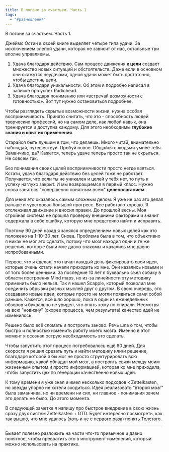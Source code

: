 ```yaml
---
title: В погоне за счастьем. Часть 1
tags:
  - "#размышления"
---
```

В погоне за счастьем. Часть 1.

Джеймс Остин в своей книге выделяет четыре типа удачи. За исключением слепой удачи, которая не зависит от нас, остальные три вполне управляемы.

1. Удача благодаря действию. Сам процесс движения **к цели** создает множество новых ситуаций и обстоятельств. Даже если в основном они окажутся неудачами, одной удачи может быть достаточно, чтобы достичь цели. 
2. Удача благодаря уникальности. Об этом я подробно написал в записке про успех Radiohead.
3. Удача благодаря пониманию или «встречай возможности с готовностью». Вот тут нужно остановиться подробнее.

Чтобы разглядеть скрытые возможности жизни, нужна особая восприимчивость. Принято считать, что это - способность людей творческих профессий, но на самом деле, как любой навык, она тренируется и доступна каждому. Для этого необходимы **глубокие знания и опыт их применения**.

Старайся быть лучшим в том, что делаешь. Много читай, внимательно наблюдай, путешествуй. Пробуй новое. Общайся с людьми умнее тебя. Заманчиво, да? Кажется, теперь удаче теперь просто так не скрыться. Не совсем так.

Без понимания своих целей восприимчивости просто негде взяться. Кстати, удача благодаря действию без целей тоже не работает. Получается, что если ты не уникален и целей у тебя нет, то путь к успеху наглухо закрыт. И мы возвращаемся в первый класс. Нужно снова заняться "совершенно понятным всем" **целеполаганием**. 

Для меня это оказалось самым сложным делом. Я уже не раз это делал раньше и чувствовал большой прогресс. Все работало хорошо. Я отслеживал движение и вносил правки. До прошлой весны. Моя стройная система не прошла проверку внешними факторами и значит содержала в себе ошибку, которую мне предстояло найти и исправить.

Поэтому 90 дней назад я занялся определением новых целей как это положено на 1-10-30 лет. Снова. Проблема была в том, что объективно я никак не мог это сделать, потому что мозг находил одни и те же решения, которые были мне давно знакомы и казались мне давно испробованными.

Первое, что я сделал, это начал каждый день фиксировать свои идеи, которые очень кстати начали приходить ко мне. Они казались новыми и от того более ценными. За последние 10 лет я буквально съел собаку в области построения Mind maps, но из-за линейности эту методику применить было нельзя. Так я нашел Scapple, который позволил мне соединить обрывки разных мыслей друг с другом. В свою очередь, это создавало новые идеи, которые просто не могли появиться сами собой раньше. Кажется, всё шло хорошо, пока в один из еженедельных обзоров я буквально не увидел, что опять хожу по спирали. Несмотря на всю "новизну" (скорее процесса, чем результата) качество идей не изменилось.

Решено было всё сломать и построить заново. Речь шла о том, чтобы быстро и полностью изменить работу моего мозга. Именно в этот момент я осознал острую необходимость это сделать.

Чтобы запустить этот процесс потребовалось ещё 60 дней. Для скорости я решил срезать путь и найти методику или/и решение, благодаря которой я бы мог не просто структурировать всю информацию, какой обладал мой мозг, а построить связи между моим жизненным опытом и просто информацией, которая ко мне приходила, чтобы запустить цех по генерации качественно новых идей.

К тому времени я уже знал и имел несколько подходов к Zettelkasten, но звезды упорно не хотели сходиться. Идея реализовать "второй мозг" была заманчива, но ни времени ни сил, ни главное - понимания зачем это делать не было. До этого момента. 

В следующей заметке я напишу про быстрое внедрение в свою жизнь сразу двух систем Zettelkasten + GTD. Будет интересно посмотреть, как так вышло, что мне удалось (хоть и не с первого раза) понять Толстого.

---
Бывает полезно разложить на части что-то привычное и давно понятное, чтобы превратить это в инструмент изменений, который можно использовать на практике.